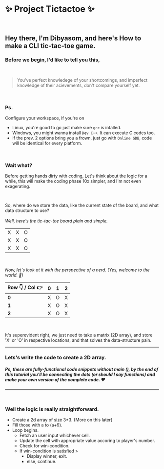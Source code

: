 # :sparkles: Project Tictactoe :sparkles:

<br>

## Hey there, I'm Dibyasom, and here's How to make a CLI tic-tac-toe game.

### Before we begin, I'd like to tell you this,

<br>

> You've perfect knowledege of your shortcomings, and imperfect knowledge of their acievements, don't compare yourself yet.

<br>

### Ps.

Configure your workspace, If you're on<br>

- Linux, you're good to go just make sure `gcc` is intalled.
- Windows, you might wanna install `Dev C++`. It can execute C codes too.
- If the prev. 2 options bring you a frown, just go with `Online GDB`, code will be identical for every platform.

<br>

### **Wait what?**

Before getting hands dirty with coding, Let's think about the logic for a while, this will make the coding phase 10x simpler, and I'm not even exagerating.<br>

<br>
 
So, where do we store the data, like the current state of the board, and what data structure to use? <br><br>
_Well, here's the tic-tac-toe board plain and simple._

|     |     |     |
| --- | --- | --- |
| X   | X   | O   |
| X   | X   | O   |
| X   | X   | O   |

<br>

_Now, let's look at it with the perspective of a nerd. (Yes, welcome to the world. :rocket:)_

| Row 👇 / Col 👉 | 0   | 1   | 2   |
| --------------- | --- | --- | --- |
| **0**           | X   | O   | X   |
| **1**           | X   | O   | X   |
| **2**           | X   | O   | X   |

<br>

It's superevident right, we just need to take a matrix (2D array), and store 'X' or 'O' in respective locations, and that solves the data-structure pain.

<hr>

### Lets's write the code to create a 2D array.

##### Ps, these are fully-functional code snippets without main (), by the end of this tutorial you'll be connecting the dots (or should I say functions) and make your own version of the complete code. :heart:

<hr>

<br>

### Well the logic is really straightforward.

- Create a 2d array of size 3\*3. {More on this later}
- Fill those with a to (a+9).
- Loop begins.
  - Fetch an user input whichever cell.
  - Update the cell with appropriate value accoring to player's number.
  - Check for win-condition.
  - If win-condition is satisfied >
    - Display winner, exit.
    - else, continue.
